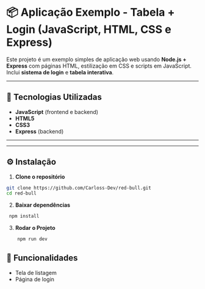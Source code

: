 # 📦 Aplicação Exemplo - Tabela + Login (JavaScript, HTML, CSS e Express)

Este projeto é um exemplo simples de aplicação web usando **Node.js + Express** com páginas HTML, estilização em CSS e scripts em JavaScript.  
Inclui **sistema de login** e **tabela interativa**.

---

## 🚀 Tecnologias Utilizadas
- **JavaScript** (frontend e backend)
- **HTML5**
- **CSS3**
- **Express** (backend)

---


---

## ⚙️ Instalação

1. **Clone o repositório**
```bash
git clone https://github.com/Carloss-Dev/red-bull.git
cd red-bull
```

2. **Baixar dependências**
```bash
 npm install
```

3. **Rodar o Projeto** 
```bash
    npm run dev
```

## 🚀 Funcionalidades

- Tela de listagem 
- Página de login




